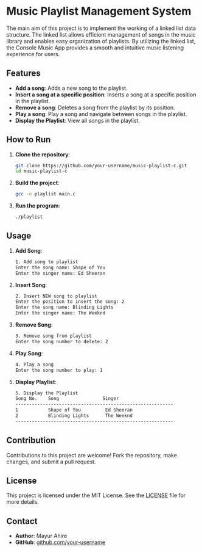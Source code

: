 
# Music Playlist Management System

The main aim of this project is to implement the working of a linked list data structure. The linked list allows efficient management of songs in the music library and enables easy organization of playlists. By utilizing the linked list, the Console Music App provides a smooth and intuitive music listening experience for users.

## Features

- **Add a song**: Adds a new song to the playlist.
- **Insert a song at a specific position**: Inserts a song at a specific position in the playlist.
- **Remove a song**: Deletes a song from the playlist by its position.
- **Play a song**: Play a song and navigate between songs in the playlist.
- **Display the Playlist**: View all songs in the playlist.


## How to Run

1. **Clone the repository**:
   ```bash
   git clone https://github.com/your-username/music-playlist-c.git
   cd music-playlist-c
   ```

2. **Build the project**:
   ```bash
   gcc -o playlist main.c
   ```

3. **Run the program**:
   ```bash
   ./playlist
   ```

## Usage

1. **Add Song**:
   ```bash
   1. Add song to playlist
   Enter the song name: Shape of You
   Enter the singer name: Ed Sheeran
   ```

2. **Insert Song**:
   ```bash
   2. Insert NEW song to playlist
   Enter the position to insert the song: 2
   Enter the song name: Blinding Lights
   Enter the singer name: The Weeknd
   ```

3. **Remove Song**:
   ```bash
   3. Remove song from playlist
   Enter the song number to delete: 2
   ```

4. **Play Song**:
   ```bash
   4. Play a song
   Enter the song number to play: 1
   ```

5. **Display Playlist**:
   ```bash
   5. Display the Playlist
   Song No.    Song                Singer
   ----------------------------------------------------------
   1           Shape of You         Ed Sheeran
   2           Blinding Lights      The Weeknd
   ----------------------------------------------------------
   ```


## Contribution

Contributions to this project are welcome! Fork the repository, make changes, and submit a pull request.

## License

This project is licensed under the MIT License. See the [LICENSE](LICENSE) file for more details.

## Contact

- **Author**: Mayur Ahire
- **GitHub**: [github.com/your-username](https://github.com/mayurahire06)

